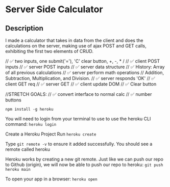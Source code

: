 # Server Side Calculator

## Description

I made a calculator that takes in data from the client and does the calculations on the server, making use of ajax POST and GET calls, exhibiting the first two elements of CRUD.


//  ✅  two inputs, one submit('='), 'C' clear button, +, -, * /
//  ✅  client POST inputs
//  ✅  server POST inputs
//  ✅  server data structure
//  ✅  History: Array of all previous calculations
//  ✅  server perform math operations
//                  Addition, Subtraction, Multiplication, and Division.
//  ✅  server responds 'OK' 
//  ✅  client GET req
//  ✅  server GET
//  ✅  client update DOM
//  ✅  Clear button


//STRETCH GOALS:
    // ✅  convert interface to normal calc 
          // ✅ number buttons



```npm install -g heroku```

You will need to login from your terminal to use to use the heroku CLI command:
```heroku login```

Create a Heroku Project
Run ```heroku create```

Type ```git remote -v``` to ensure it added successfully. You should see a remote called heroku

Heroku works by creating a new git remote. Just like we can push our repo to Github (origin), we will now be able to push our repo to heroku:
```git push heroku main```

To open your app in a browser:
```heroku open```






<!-- Additional README details can be found [here](https://github.com/PrimeAcademy/readme-template/blob/master/README.md). -->
